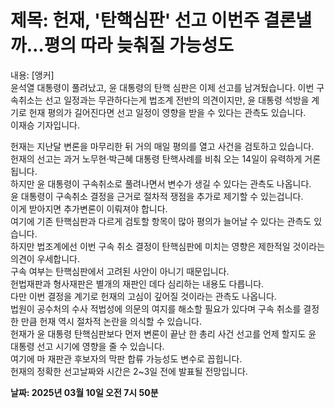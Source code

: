 # **제목: 헌재, '탄핵심판' 선고 이번주 결론낼까…평의 따라 늦춰질 가능성도**

  내용: [앵커]  
윤석열 대통령이 풀려났고, 윤 대통령의 탄핵 심판은 이제 선고를 남겨뒀습니다. 이번 구속취소는 선고 일정과는 무관하다는게 법조계 전반의 의견이지만, 윤 대통령 석방을 계기로 헌재 평의가 길어진다면 선고 일정이 영향을 받을 수 있다는 관측도 있습니다.  
이재승 기자입니다.

헌재는 지난달 변론을 마무리한 뒤 거의 매일 평의를 열고 사건을 검토하고 있습니다.  
헌재의 선고는 과거 노무현·박근혜 대통령 탄핵사례를 비춰 오는 14일이 유력하게 거론됩니다.  
하지만 윤 대통령이 구속취소로 풀려나면서 변수가 생길 수 있다는 관측도 나옵니다.  
윤 대통령이 구속취소 결정을 근거로 절차적 쟁점을 추가로 제기할 수 있는겁니다.  
이게 받아지면 추가변론이 이뤄져야 합니다.  
여기에 기존 탄핵심판과 다르게 검토할 항목이 많아 평의가 늘어날 수 있다는 관측도 있습니다.  
하지만 법조계에선 이번 구속 취소 결정이 탄핵심판에 미치는 영향은 제한적일 것이라는 의견이 우세합니다.  
구속 여부는 탄핵심판에서 고려된 사안이 아니기 때문입니다.  
헌법재판과 형사재판은 별개의 재판인 데다 심리하는 내용도 다릅니다.  
다만 이번 결정을 계기로 헌재의 고심이 깊어질 것이라는 관측도 나옵니다.  
법원이 공수처의 수사 적법성에 의문의 여지를 해소할 필요가 있다며 구속 취소를 결정한 만큼 헌재 역시 절차적 논란을 의식할 수 있습니다.  
헌재가 윤 대통령 탄핵심판보다 먼저 변론이 끝난 한 총리 사건 선고를 언제 할지도 윤 대통령 선고 시기에 영향을 줄 수 있습니다.  
여기에 마 재판관 후보자의 막판 합류 가능성도 변수로 꼽힙니다.  
헌재의 정확한 선고날짜와 시간은 2~3일 전에 발표될 전망입니다.

  **날짜: 2025년 03월 10일 오전 7시 50분**